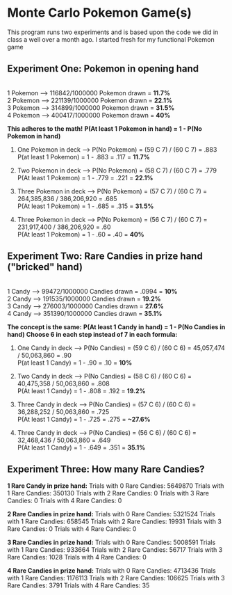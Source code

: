 # Monte Carlo Pokemon Game(s)

This program runs two experiments and is based upon the code we did in class a well over a month ago.
I started fresh for my functional Pokemon game


## Experiment One: Pokemon in opening hand
<br>1 Pokemon --> 116842/1000000 Pokemon drawn = **11.7%**
<br>2 Pokemon --> 221139/1000000 Pokemon drawn = **22.1%**
<br>3 Pokemon --> 314899/1000000 Pokemon drawn = **31.5%**
<br>4 Pokemon --> 400417/1000000 Pokemon drawn = **40%**

**This adheres to the math!**
**P(At least 1 Pokemon in hand) = 1 - P(No Pokemon in hand)**

1. One Pokemon in deck --> P(No Pokemon) = (59 C 7) / (60 C 7) = .883
   <br>P(at least 1 Pokemon) = 1 - .883 = .117 = **11.7%**

3. Two Pokemon in deck --> P(No Pokemon) = (58 C 7) / (60 C 7) = .779
   <br>P(At least 1 Pokemon) = 1 - .779 = .221 = **22.1%**

5. Three Pokemon in deck --> P(No Pokemon) = (57 C 7) / (60 C 7) = 264,385,836 / 386,206,920 = .685
   <br>P(At least 1 Pokemon) = 1 - .685 = .315 = **31.5%**

6. Three Pokemon in deck --> P(No Pokemon) = (56 C 7) / (60 C 7) = 231,917,400 / 386,206,920 = .60
   <br>P(At least 1 Pokemon) = 1 - .60 = .40 = **40%**



## Experiment Two: Rare Candies in prize hand ("bricked" hand)

<br>1 Candy --> 99472/1000000 Candies drawn = .0994 = **10%**
<br>2 Candy --> 191535/1000000 Candies drawn = **19.2%**
<br>3 Candy --> 276003/1000000 Candies drawn = **27.6%**
<br>4 Candy --> 351390/1000000 Candies drawn = **35.1%**

**The concept is the same:**
**P(At least 1 Candy in hand) = 1 - P(No Candies in hand)**
**Choose 6 in each step instead of 7 in each formula:**

1. One Candy in deck --> P(No Candies) = (59 C 6) / (60 C 6) = 45,057,474 / 50,063,860 = .90
   <br>P(at least 1 Candy) = 1 - .90 = .10 = **10%**

2. Two Candy in deck --> P(No Candies) = (58 C 6) / (60 C 6) = 40,475,358 / 50,063,860 = .808
   <br>P(At least 1 Candy) = 1 - .808 = .192 = **19.2%**

3. Three Candy in deck --> P(No Candies) = (57 C 6) / (60 C 6) = 36,288,252 / 50,063,860 = .725
   <br>P(At least 1 Candy) = 1 - .725 = .275 = **~27.6%**

4. Three Candy in deck --> P(No Candies) = (56 C 6) / (60 C 6) = 32,468,436 / 50,063,860 = .649
   <br>P(At least 1 Candy) = 1 - .649 = .351 = **35.1%**

## Experiment Three: How many Rare Candies?

**1 Rare Candy in prize hand:**
Trials with 0 Rare Candies: 5649870
Trials with 1 Rare Candies: 350130
Trials with 2 Rare Candies: 0
Trials with 3 Rare Candies: 0
Trials with 4 Rare Candies: 0

**2 Rare Candies in prize hand:**
Trials with 0 Rare Candies: 5321524
Trials with 1 Rare Candies: 658545
Trials with 2 Rare Candies: 19931
Trials with 3 Rare Candies: 0
Trials with 4 Rare Candies: 0

**3 Rare Candies in prize hand:**
Trials with 0 Rare Candies: 5008591
Trials with 1 Rare Candies: 933664
Trials with 2 Rare Candies: 56717
Trials with 3 Rare Candies: 1028
Trials with 4 Rare Candies: 0

**4 Rare Candies in prize hand:**
Trials with 0 Rare Candies: 4713436
Trials with 1 Rare Candies: 1176113
Trials with 2 Rare Candies: 106625
Trials with 3 Rare Candies: 3791
Trials with 4 Rare Candies: 35

